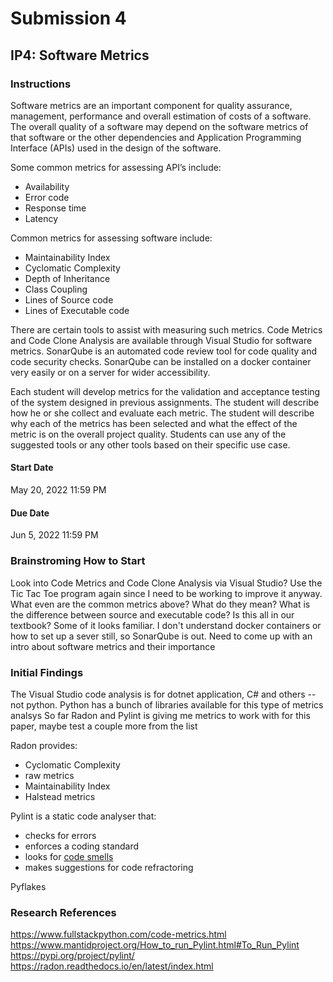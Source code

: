 # Submission 4

## IP4: Software Metrics

### Instructions
Software metrics are an important component for quality assurance, management, performance and overall estimation of costs of a software. The overall quality of a software may depend on the software metrics of that software or the other dependencies and Application Programming Interface (APIs) used in the design of the software.  

Some common metrics for assessing API’s include: 
+ Availability
+ Error code
+ Response time
+ Latency 

Common metrics for assessing software include: 
+ Maintainability Index
+ Cyclomatic Complexity
+ Depth of Inheritance
+ Class Coupling
+ Lines of Source code
+ Lines of Executable code 
 
There are certain tools to assist with measuring such metrics. Code Metrics and Code Clone Analysis are available through Visual Studio for software metrics. SonarQube is an automated code review tool for code quality and code security checks. SonarQube can be installed on a docker container very easily or on a server for wider accessibility. 

Each student will develop metrics for the validation and acceptance testing of the system designed in previous assignments. The student will describe how he or she collect and evaluate each metric. The student will describe why each of the metrics has been selected and what the effect of the metric is on the overall project quality. Students can use any of the suggested tools or any other tools based on their specific use case.  

#### Start Date
May 20, 2022 11:59 PM
#### Due Date
Jun 5, 2022 11:59 PM

### Brainstroming How to Start
Look into Code Metrics and Code Clone Analysis via Visual Studio?
Use the Tic Tac Toe program again since I need to be working to improve it anyway. 
What even are the common metrics above? What do they mean? What is the difference between source and executable code?
Is this all in our textbook? Some of it looks familiar. 
I don't understand docker containers or how to set up a sever still, so SonarQube is out. 
Need to come up with an intro about software metrics and their importance

### Initial Findings
The Visual Studio code analysis is for dotnet application, C# and others -- not python.
Python has a bunch of libraries available for this type of metrics analsys
So far Radon and Pylint is giving me metrics to work with for this paper, maybe test a couple more from the list

Radon provides:
- Cyclomatic Complexity
- raw metrics
- Maintainability Index
- Halstead metrics

Pylint is a static code analyser that: 
- checks for errors
- enforces a coding standard
- looks for [code smells](https://martinfowler.com/bliki/CodeSmell.html)
- makes suggestions for code refractoring 

Pyflakes

### Research References
https://www.fullstackpython.com/code-metrics.html
https://www.mantidproject.org/How_to_run_Pylint.html#To_Run_Pylint
https://pypi.org/project/pylint/
https://radon.readthedocs.io/en/latest/index.html